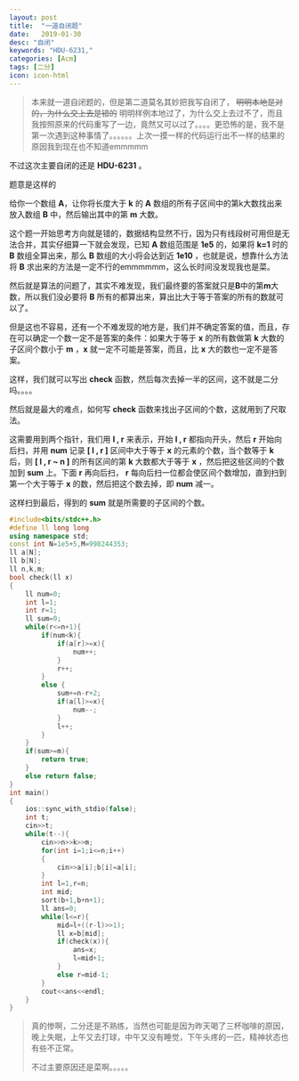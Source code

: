 ```yaml
---
layout: post
title:  "一道自闭题"
date:   2019-01-30
desc: "自闭"
keywords: "HDU-6231,"
categories: [Acm]
tags: [二分]
icon: icon-html
---
```



>本来就一道自闭题的，但是第二道莫名其妙把我写自闭了， ~~明明本地是对的，为什么交上去是错的~~ 明明样例本地过了，为什么交上去过不了，而且我按照原来的代码重写了一边，竟然又可以过了。。。。更恐怖的是，我不是第一次遇到这种事情了。。。。。。上次一摸一样的代码运行出不一样的结果的原因我到现在也不知道emmmmm

不过这次主要自闭的还是 **HDU-6231** 。

题意是这样的

给你一个数组 **A**，让你将长度大于 **k** 的 **A** 数组的所有子区间中的第k大数找出来放入数组 **B** 中，然后输出其中的第 **m** 大数。

这个题一开始思考方向就是错的，数据结构显然不行，因为只有线段树可用但是无法合并，其实仔细算一下就会发现，已知 **A** 数组范围是 **1e5** 的，如果将 **k=1** 时的 **B** 数组全算出来，那么 **B** 数组的大小将会达到近 **1e10** ，也就是说，想靠什么方法将 **B** 求出来的方法是一定不行的emmmmmm，这么长时间没发现我也是菜。

然后就是算法的问题了，其实不难发现，我们最终要的答案就只是**B**中的第**m**大数，所以我们没必要将 **B** 所有的都算出来，算出比大于等于答案的所有的数就可以了。

但是这也不容易，还有一个不难发现的地方是，我们并不确定答案的值，而且，存在可以确定一个数一定不是答案的条件：如果大于等于 **x** 的所有数做第 **k** 大数的子区间个数小于 **m** ，**x** 就一定不可能是答案，而且，比 **x** 大的数也一定不是答案。

这样，我们就可以写出 **check** 函数，然后每次去掉一半的区间，这不就是二分吗。。。。

然后就是最大的难点，如何写 **check** 函数来找出子区间的个数，这就用到了尺取法。

这需要用到两个指针，我们用 **l , r** 来表示，开始 **l , r** 都指向开头，然后 **r** 开始向后扫，并用 **num** 记录 **[ l , r ]** 区间中大于等于 **x** 的元素的个数，当个数等于 **k** 后，则 **[ l , r ~ n ]** 的所有区间的第 **k** 大数都大于等于 **x** ，然后把这些区间的个数加到 **sum** 上。下面 **r** 再向后扫， **r** 每向后扫一位都会使区间个数增加，直到扫到第一个大于等于 **x** 的数，然后把这个数去掉，即 **num** 减一。

这样扫到最后，得到的 **sum** 就是所需要的子区间的个数。

```c++
#include<bits/stdc++.h>
#define ll long long
using namespace std;
const int N=1e5+5,M=998244353;
ll a[N];
ll b[N];
ll n,k,m;
bool check(ll x)
{
    ll num=0;
    int l=1;
    int r=1;
    ll sum=0;
    while(r<=n+1){
        if(num<k){
            if(a[r]>=x){
                num++;
            }
            r++;
        }
        else {
            sum+=n-r+2;
            if(a[l]>=x){
                num--;
            }
            l++;
        }
    }
    if(sum>=m){
        return true;
    }
    else return false;
}
int main()
{
    ios::sync_with_stdio(false);
    int t;
    cin>>t;
    while(t--){
        cin>>n>>k>>m;
        for(int i=1;i<=n;i++)
        {
            cin>>a[i];b[i]=a[i];
        }
        int l=1,r=n;
        int mid;
        sort(b+1,b+n+1);
        ll ans=0;
        while(l<=r){
            mid=l+((r-l)>>1);
            ll x=b[mid];
            if(check(x)){
                ans=x;
                l=mid+1;
            }
            else r=mid-1;
        }
        cout<<ans<<endl;
    }
}
```

>真的惨啊，二分还是不熟练，当然也可能是因为昨天喝了三杯咖啡的原因，晚上失眠，上午又去打球，中午又没有睡觉，下午头疼的一匹，精神状态也有些不正常。
>
>不过主要原因还是菜啊。。。。。